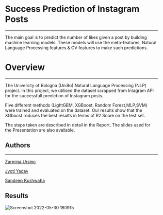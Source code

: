 # Success Prediction of Instagram Posts
-------------------------------
The main goal is to predict the number of likes given a post by building machine learning models. These models will use the meta-features, Natural Language Processing features & CV features to make such predictions.

# Overview
-------------------------------
The University of Bologna (UniBo) Natural Language Processing (NLP) project. In this project, we utilised the dataset scrapped from Intagram API for the successfull prediction of Instagram posts.

Five different methods (LightGBM, XGBoost, Random Forest,MLP,SVM) were trained and evaluated on the dataset. Our results show that the XGboost roduces the best results in terms of R2 Score on the test set.

The steps taken are described in detail in the Report. The slides used for the Presentation are also available.

## Authors
-------------------------------

[Zarmina Ursino](https://www.linkedin.com/in/zarminaursino/)

[Jyoti Yadav](https://www.linkedin.com/in/jyoti-yadav-64916b160/)

[Sandeep Kushwaha](https://www.linkedin.com/in/xandie985/)

## Results
![Screenshot 2022-05-30 180915](https://user-images.githubusercontent.com/72126242/171029562-8f24c1ef-b1ac-436f-b58c-8e8a722d9f8f.png)


